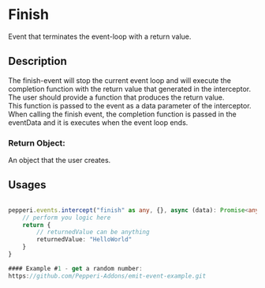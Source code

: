# Finish
Event that terminates the event-loop with a return value.

## Description
The finish-event will stop the current event loop and will execute the completion function with the return value that generated in the interceptor.\
The user should provide a function that produces the return value.\
This function is passed to the event as a data parameter of the interceptor.\
When calling the finish event, the completion function is passed in the eventData and it is executes when the event loop ends.

### Return Object:
An object that the user creates.

## Usages
```typescript

pepperi.events.intercept("finish" as any, {}, async (data): Promise<any> => {
    // perform you logic here
    return {
        // returnedValue can be anything
        returnedValue: "HelloWorld"
    }
}

#### Example #1 - get a random number:
https://github.com/Pepperi-Addons/emit-event-example.git


